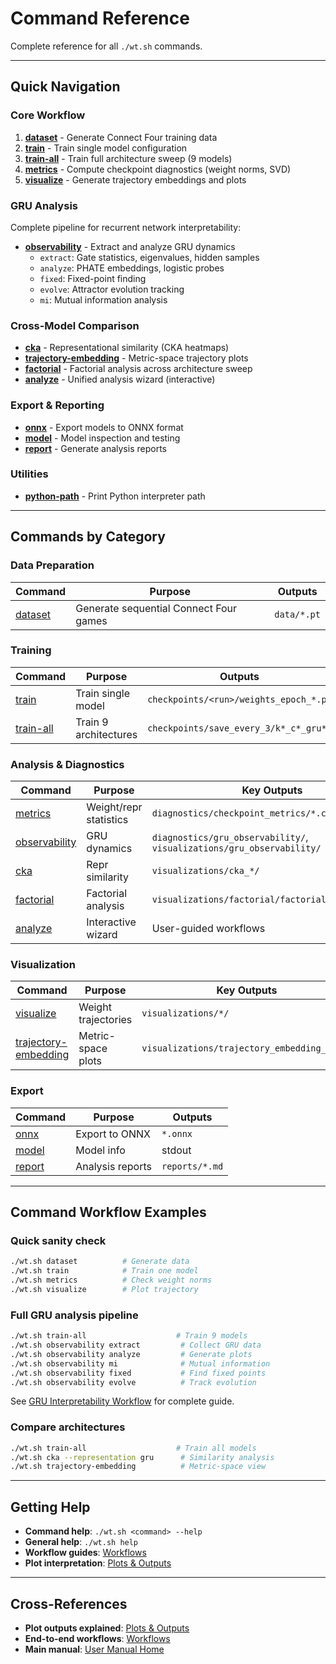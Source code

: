 # Command Reference

Complete reference for all `./wt.sh` commands.

---

## Quick Navigation

### Core Workflow
1. **[dataset](dataset.md)** - Generate Connect Four training data
2. **[train](train.md)** - Train single model configuration
3. **[train-all](train-all.md)** - Train full architecture sweep (9 models)
4. **[metrics](metrics.md)** - Compute checkpoint diagnostics (weight norms, SVD)
5. **[visualize](visualize.md)** - Generate trajectory embeddings and plots

### GRU Analysis
Complete pipeline for recurrent network interpretability:
- **[observability](observability.md)** - Extract and analyze GRU dynamics
  - `extract`: Gate statistics, eigenvalues, hidden samples
  - `analyze`: PHATE embeddings, logistic probes
  - `fixed`: Fixed-point finding
  - `evolve`: Attractor evolution tracking
  - `mi`: Mutual information analysis

### Cross-Model Comparison
- **[cka](cka.md)** - Representational similarity (CKA heatmaps)
- **[trajectory-embedding](trajectory-embedding.md)** - Metric-space trajectory plots
- **[factorial](../plots/factorial_heatmaps.md)** - Factorial analysis across architecture sweep
- **[analyze](analyze.md)** - Unified analysis wizard (interactive)

### Export & Reporting
- **[onnx](onnx.md)** - Export models to ONNX format
- **[model](model.md)** - Model inspection and testing
- **[report](report.md)** - Generate analysis reports

### Utilities
- **[python-path](python-path.md)** - Print Python interpreter path

---

## Commands by Category

### Data Preparation
| Command | Purpose | Outputs |
|---------|---------|---------|
| [dataset](dataset.md) | Generate sequential Connect Four games | `data/*.pt` |

### Training
| Command | Purpose | Outputs |
|---------|---------|---------|
| [train](train.md) | Train single model | `checkpoints/<run>/weights_epoch_*.pt` |
| [train-all](train-all.md) | Train 9 architectures | `checkpoints/save_every_3/k*_c*_gru*/` |

### Analysis & Diagnostics
| Command | Purpose | Key Outputs |
|---------|---------|-------------|
| [metrics](metrics.md) | Weight/repr statistics | `diagnostics/checkpoint_metrics/*.csv` |
| [observability](observability.md) | GRU dynamics | `diagnostics/gru_observability/`, `visualizations/gru_observability/` |
| [cka](cka.md) | Repr similarity | `visualizations/cka_*/` |
| [factorial](../plots/factorial_heatmaps.md) | Factorial analysis | `visualizations/factorial/factorial_heatmaps.png` |
| [analyze](analyze.md) | Interactive wizard | User-guided workflows |

### Visualization
| Command | Purpose | Key Outputs |
|---------|---------|-------------|
| [visualize](visualize.md) | Weight trajectories | `visualizations/*/` |
| [trajectory-embedding](trajectory-embedding.md) | Metric-space plots | `visualizations/trajectory_embedding_*.png` |

### Export
| Command | Purpose | Outputs |
|---------|---------|---------|
| [onnx](onnx.md) | Export to ONNX | `*.onnx` |
| [model](model.md) | Model info | stdout |
| [report](report.md) | Analysis reports | `reports/*.md` |

---

## Command Workflow Examples

### Quick sanity check
```bash
./wt.sh dataset          # Generate data
./wt.sh train            # Train one model
./wt.sh metrics          # Check weight norms
./wt.sh visualize        # Plot trajectory
```

### Full GRU analysis pipeline
```bash
./wt.sh train-all                    # Train 9 models
./wt.sh observability extract         # Collect GRU data
./wt.sh observability analyze         # Generate plots
./wt.sh observability mi              # Mutual information
./wt.sh observability fixed           # Find fixed points
./wt.sh observability evolve          # Track evolution
```

See [GRU Interpretability Workflow](../workflows/gru_interpretability.md) for complete guide.

### Compare architectures
```bash
./wt.sh train-all                    # Train all models
./wt.sh cka --representation gru      # Similarity analysis
./wt.sh trajectory-embedding          # Metric-space view
```

---

## Getting Help

- **Command help**: `./wt.sh <command> --help`
- **General help**: `./wt.sh help`
- **Workflow guides**: [Workflows](manual/workflows/)
- **Plot interpretation**: [Plots & Outputs](manual/plots/)

---

## Cross-References

- **Plot outputs explained**: [Plots & Outputs](manual/plots/)
- **End-to-end workflows**: [Workflows](manual/workflows/)
- **Main manual**: [User Manual Home](manual/)
